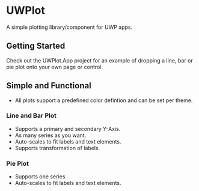 # UWPlot

A simple plotting library/component for UWP apps.

## Getting Started

Check out the UWPlot.App project for an example of dropping a line, bar or pie plot onto your own page or control.

## Simple and Functional

* All plots support a predefined color defintion and can be set per theme.

### Line and Bar Plot

* Supports a primary and secondary Y-Axis.
* As many series as you want.
* Auto-scales to fit labels and text elements.
* Supports transformation of labels.

### Pie Plot

* Supports one series
* Auto-scales to fit labels and text elements.
